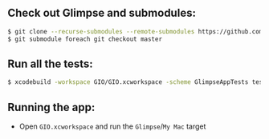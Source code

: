 
## Check out Glimpse and submodules:

```bash
$ git clone --recurse-submodules --remote-submodules https://github.com/glimpseio/GIO.git
$ git submodule foreach git checkout master
```
 
## Run all the tests:

```bash
$ xcodebuild -workspace GIO/GIO.xcworkspace -scheme GlimpseAppTests test
```

## Running the app:

  * Open `GIO.xcworkspace` and run the `Glimpse`/`My Mac` target
